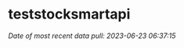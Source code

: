 
<!-- README.md is generated from README.Rmd. Please edit that file -->

# teststocksmartapi

*Date of most recent data pull: 2023-06-23 06:37:15*
